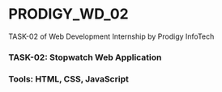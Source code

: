 # PRODIGY_WD_02
TASK-02 of Web Development Internship by Prodigy InfoTech

### TASK-02: Stopwatch Web Application

### Tools: HTML, CSS, JavaScript
